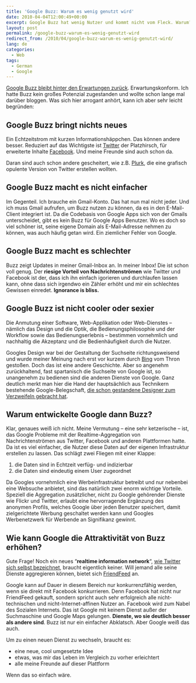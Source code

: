 ```yaml
---
title: 'Google Buzz: Warum es wenig genutzt wird'
date: 2010-04-04T12:00:49+00:00
excerpt: Google Buzz hat wenig Nutzer und kommt nicht vom Fleck. Warum?
layout: post
permalink: /google-buzz-warum-es-wenig-genutzt-wird
redirect_from: /2010/04/google-buzz-warum-es-wenig-genutzt-wird/
lang: de
categories:
  - Web
tags:
  - German
  - Google
---
```

[Google Buzz bleibt hinter den Erwartungen zurück](https://www.basicthinking.de/blog/2010/03/30/google-buzz-kaum-gestartet-schon-scheint-die-luft-raus/). Erwartungskonform. Ich hatte Buzz kein großes Potenzial zugestanden und wollte schon lange mal darüber bloggen. Was sich hier arrogant anhört, kann ich aber sehr leicht begründen:

## Google Buzz bringt nichts neues

Ein Echtzeitstrom mit kurzen Informationshäppchen. Das können andere besser. Reduziert auf das Wichtigste ist [Twitter](https://twitter.com/) der Platzhirsch, für erweiterte Inhalte [Facebook](https://www.facebook.com/). Und meine Freunde sind auch schon da.

Daran sind auch schon andere gescheitert, wie z.B. [Plurk](http://www.plurk.com/), die eine grafisch opulente Version von Twitter erstellen wollten.

## Google Buzz macht es nicht einfacher

Im Gegenteil. Ich brauche ein Gmail-Konto. Das hat nun mal nicht jeder. Und ich muss Gmail aufrufen, um Buzz nutzen zu können, da es in den E-Mail-Client integriert ist. Da die Codebasis von Google Apps sich von der Gmails unterscheidet, gibt es kein Buzz für Google Apps Benutzer. Wo es doch so viel schöner ist, seine eigene Domain als E-Mail-Adresse nehmen zu können, was auch häufig getan wird. Ein ziemlicher Fehler von Google.

## Google Buzz macht es schlechter

Buzz zeigt Updates in meiner Gmail-Inbox an. In meiner Inbox! Die ist schon voll genug. Der **riesige Vorteil von Nachrichtenströmen** wie Twitter und Facebook ist der, dass ich ihn einfach igorieren und durchlaufen lassen kann, ohne dass sich irgendwo ein Zähler erhöht und mir ein schlechtes Gewissen einredet. **Ignorance is bliss.**

## Google Buzz ist nicht cooler oder sexier

Die Anmutung einer Software, Web-Applikation oder Web-Dienstes – nämlich das Design und die Optik, die Bedienungsphilosophie und der Workflow sowie das Bedienungserlebnis – bestimmen vornehmlich und nachhaltig die Akzeptanz und die Bedienhäufigkeit durch die Nutzer.

Googles Design war bei der Gestaltung der Suchseite richtungsweisend und wurde meiner Meinung nach erst vor kurzem durch [Bing](https://www.bing.com/) vom Thron gestoßen. Doch das ist eine andere Geschichte. Aber so angenehm zurückhaltend, fast spartanisch die Suchseite von Google ist, so unangenehm zu bedienen sind die anderen Dienste von Google. Ganz deutlich merkt man hier die Hand der hauptsächlich aus Technikern bestehende Google-Belegschaft, [die schon gestandene Designer zum Verzweifeln gebracht hat](http://stopdesign.com/archive/2009/03/20/goodbye-google.html).

## Warum entwickelte Google dann Buzz?

Klar, genaues weiß ich nicht. Meine Vermutung – eine sehr ketzerische – ist, das Google Probleme mit der Realtime-Aggregation von Nachrichtenströmen aus Twitter, Facebook und anderen Plattformen hatte. Da ist es viel einfacher, die Nutzer diese Daten auf der eigenen Infrastruktur erstellen zu lassen. Das schlägt zwei Fliegen mit einer Klappe:

  1. die Daten sind in Echtzeit verfüg- und indizierbar
  2. die Daten sind eindeutig einem User zugeordnet

Da Googles vornehmlich eine Werbeinfrastruktur betreibt und nur nebenbei eine Websuche anbietet, sind das natürlich zwei enorm wichtige Vorteile. Speziell die Aggregation zusätzlicher, nicht zu Google gehörender Dienste wie Flickr und Twitter, erlaubt eine hervorragende Ergänzung des anonymen Profils, welches Google über jeden Benutzer speichert, damit zielgerichtete Werbung geschaltet werden kann und Googles Werbenetzwerk für Werbende an Signifikanz gewinnt.

## Wie kann Google die Attraktivität von Buzz erhöhen?

Gute Frage! Noch ein neues “**realtime information network**“, [wie Twitter sich selbst bezeichnet](http://web.archive.org/web/20100612044257/https://twitter.com/about), braucht eigentlich keiner. Will jemand alle seine Dienste aggregieren können, bietet sich [FriendFeed](http://www.friendfeed.com/) an.

Google kann auf Dauer in diesem Bereich nur konkurrenzfähig werden, wenn sie direkt mit Facebook konkurrieren. Denn Facebook hat nicht nur FriendFeed gekauft, sondern spricht auch sehr erfolgreich alle nicht-technischen und nicht-Internet-affinen Nutzer an. Facebook wird zum Nabel des Sozialen Internets. Das ist Google mit keinem Dienst außer der Suchmaschine und Google Maps gelungen. **Dienste, wo sie deutlich besser als andere sind**. Buzz ist nur ein einfacher Abklatsch. Aber Google weiß das auch.

Um zu einen neuen Dienst zu wechseln, braucht es:

  * eine neue, cool umgesetzte Idee
  * etwas, was mir das Leben im Vergleich zu vorher erleichtert
  * alle meine Freunde auf dieser Plattform

Wenn das so einfach wäre.